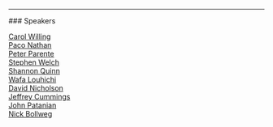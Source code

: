 <hr>
### Speakers

[Carol Willing](#steam-workshops-with-binder-and-jupyterhub)<br>
[Paco Nathan](#human-in-the-loop-with-jupyter-notebooks)<br>
[Peter Parente](#give-a-little-bit-of-your-notebooks-to-me)<br>
[Stephen Welch](#just-how-hard-is-it-to-drive-a-car-with-a-camera)<br>
[Shannon Quinn](#reproducible-segmentation-of-not-quite-objects-in-jupyter-notebooks)<br>
[Wafa Louhichi](#accelerated-deep-learning-with-pytorch)<br>
[David Nicholson](#the-markovian-birdsong-notebook)<br>
[Jeffrey Cummings](#using-clojure-in-jupyter-)<br>
[John Patanian](#achieving-reproducible-and-deployable-data-science-workflows)<br>
[Nick Bollweg](#journey-upstream-an-oral-history-of-jupyter)<br>
